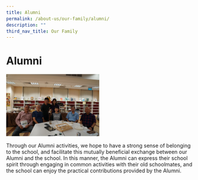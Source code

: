 ```yaml
---
title: Alumni
permalink: /about-us/our-family/alumni/
description: ""
third_nav_title: Our Family
---
```

# Alumni

<img src="/images/About%20us/Alumni/Alumni%20gathering%20with%20ex-teachers%20and%20ex-principals.jpg" style="width:50%">

Through our Alumni activities, we hope to have a strong sense of belonging to the school, and facilitate this mutually beneficial exchange between our Alumni and the school. In this manner, the Alumni can express their school spirit through engaging in common activities with their old schoolmates, and the school can enjoy the practical contributions provided by the Alumni.